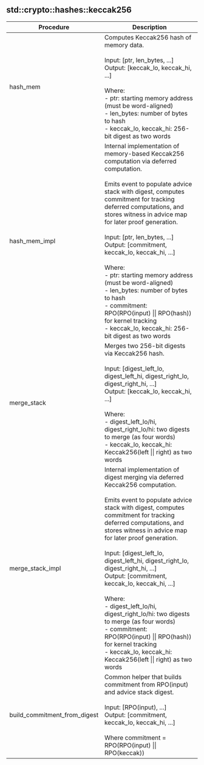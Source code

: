 
## std::crypto::hashes::keccak256
| Procedure | Description |
| ----------- | ------------- |
| hash_mem | Computes Keccak256 hash of memory data.<br /><br />Input: [ptr, len_bytes, ...]<br />Output: [keccak_lo, keccak_hi, ...]<br /><br />Where:<br />- ptr: starting memory address (must be word-aligned)<br />- len_bytes: number of bytes to hash<br />- keccak_lo, keccak_hi: 256-bit digest as two words<br /> |
| hash_mem_impl | Internal implementation of memory-based Keccak256 computation via deferred computation.<br /><br />Emits event to populate advice stack with digest, computes commitment for tracking<br />deferred computations, and stores witness in advice map for later proof generation.<br /><br />Input: [ptr, len_bytes, ...]<br />Output: [commitment, keccak_lo, keccak_hi, ...]<br /><br />Where:<br />- ptr: starting memory address (must be word-aligned)<br />- len_bytes: number of bytes to hash<br />- commitment: RPO(RPO(input) \|\| RPO(hash)) for kernel tracking<br />- keccak_lo, keccak_hi: 256-bit digest as two words<br /> |
| merge_stack | Merges two 256-bit digests via Keccak256 hash.<br /><br />Input: [digest_left_lo, digest_left_hi, digest_right_lo, digest_right_hi, ...]<br />Output: [keccak_lo, keccak_hi, ...]<br /><br />Where:<br />- digest_left_lo/hi, digest_right_lo/hi: two digests to merge (as four words)<br />- keccak_lo, keccak_hi: Keccak256(left \|\| right) as two words<br /> |
| merge_stack_impl | Internal implementation of digest merging via deferred Keccak256 computation.<br /><br />Emits event to populate advice stack with digest, computes commitment for tracking<br />deferred computations, and stores witness in advice map for later proof generation.<br /><br />Input: [digest_left_lo, digest_left_hi, digest_right_lo, digest_right_hi, ...]<br />Output: [commitment, keccak_lo, keccak_hi, ...]<br /><br />Where:<br />- digest_left_lo/hi, digest_right_lo/hi: two digests to merge (as four words)<br />- commitment: RPO(RPO(input) \|\| RPO(hash)) for kernel tracking<br />- keccak_lo, keccak_hi: Keccak256(left \|\| right) as two words<br /> |
| build_commitment_from_digest | Common helper that builds commitment from RPO(input) and advice stack digest.<br /><br />Input: [RPO(input), ...]<br />Output: [commitment, keccak_lo, keccak_hi, ...]<br /><br />Where commitment = RPO(RPO(input) \|\| RPO(keccak))<br /> |
